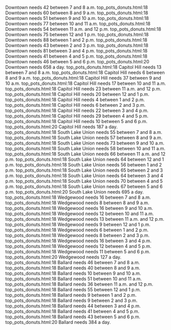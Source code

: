 Downtown needs 42 between 7 and 8 a.m.
top_pots_donuts.html:18 Downtown needs 60 between 8 and 9 a.m.
top_pots_donuts.html:18 Downtown needs 51 between 9 and 10 a.m.
top_pots_donuts.html:18 Downtown needs 77 between 10 and 11 a.m.
top_pots_donuts.html:18 Downtown needs 54 between 11 a.m. and 12 p.m.
top_pots_donuts.html:18 Downtown needs 75 between 12 and 1 p.m.
top_pots_donuts.html:18 Downtown needs 88 between 1 and 2 p.m.
top_pots_donuts.html:18 Downtown needs 43 between 2 and 3 p.m.
top_pots_donuts.html:18 Downtown needs 81 between 3 and 4 p.m.
top_pots_donuts.html:18 Downtown needs 41 between 4 and 5 p.m.
top_pots_donuts.html:18 Downtown needs 46 between 5 and 6 p.m.
top_pots_donuts.html:20 Downtown needs 658 a day.
top_pots_donuts.html:18 Capitol Hill needs 13 between 7 and 8 a.m.
top_pots_donuts.html:18 Capitol Hill needs 6 between 8 and 9 a.m.
top_pots_donuts.html:18 Capitol Hill needs 37 between 9 and 10 a.m.
top_pots_donuts.html:18 Capitol Hill needs 17 between 10 and 11 a.m.
top_pots_donuts.html:18 Capitol Hill needs 23 between 11 a.m. and 12 p.m.
top_pots_donuts.html:18 Capitol Hill needs 20 between 12 and 1 p.m.
top_pots_donuts.html:18 Capitol Hill needs 4 between 1 and 2 p.m.
top_pots_donuts.html:18 Capitol Hill needs 6 between 2 and 3 p.m.
top_pots_donuts.html:18 Capitol Hill needs 22 between 3 and 4 p.m.
top_pots_donuts.html:18 Capitol Hill needs 29 between 4 and 5 p.m.
top_pots_donuts.html:18 Capitol Hill needs 10 between 5 and 6 p.m.
top_pots_donuts.html:20 Capitol Hill needs 187 a day.
top_pots_donuts.html:18 South Lake Union needs 55 between 7 and 8 a.m.
top_pots_donuts.html:18 South Lake Union needs 57 between 8 and 9 a.m.
top_pots_donuts.html:18 South Lake Union needs 73 between 9 and 10 a.m.
top_pots_donuts.html:18 South Lake Union needs 58 between 10 and 11 a.m.
top_pots_donuts.html:18 South Lake Union needs 66 between 11 a.m. and 12 p.m.
top_pots_donuts.html:18 South Lake Union needs 64 between 12 and 1 p.m.
top_pots_donuts.html:18 South Lake Union needs 56 between 1 and 2 p.m.
top_pots_donuts.html:18 South Lake Union needs 65 between 2 and 3 p.m.
top_pots_donuts.html:18 South Lake Union needs 64 between 3 and 4 p.m.
top_pots_donuts.html:18 South Lake Union needs 70 between 4 and 5 p.m.
top_pots_donuts.html:18 South Lake Union needs 67 between 5 and 6 p.m.
top_pots_donuts.html:20 South Lake Union needs 695 a day.
top_pots_donuts.html:18 Wedgewood needs 16 between 7 and 8 a.m.
top_pots_donuts.html:18 Wedgewood needs 8 between 8 and 9 a.m.
top_pots_donuts.html:18 Wedgewood needs 16 between 9 and 10 a.m.
top_pots_donuts.html:18 Wedgewood needs 12 between 10 and 11 a.m.
top_pots_donuts.html:18 Wedgewood needs 13 between 11 a.m. and 12 p.m.
top_pots_donuts.html:18 Wedgewood needs 9 between 12 and 1 p.m.
top_pots_donuts.html:18 Wedgewood needs 6 between 1 and 2 p.m.
top_pots_donuts.html:18 Wedgewood needs 8 between 2 and 3 p.m.
top_pots_donuts.html:18 Wedgewood needs 16 between 3 and 4 p.m.
top_pots_donuts.html:18 Wedgewood needs 12 between 4 and 5 p.m.
top_pots_donuts.html:18 Wedgewood needs 11 between 5 and 6 p.m.
top_pots_donuts.html:20 Wedgewood needs 127 a day.
top_pots_donuts.html:18 Ballard needs 46 between 7 and 8 a.m.
top_pots_donuts.html:18 Ballard needs 40 between 8 and 9 a.m.
top_pots_donuts.html:18 Ballard needs 10 between 9 and 10 a.m.
top_pots_donuts.html:18 Ballard needs 51 between 10 and 11 a.m.
top_pots_donuts.html:18 Ballard needs 36 between 11 a.m. and 12 p.m.
top_pots_donuts.html:18 Ballard needs 55 between 12 and 1 p.m.
top_pots_donuts.html:18 Ballard needs 9 between 1 and 2 p.m.
top_pots_donuts.html:18 Ballard needs 9 between 2 and 3 p.m.
top_pots_donuts.html:18 Ballard needs 44 between 3 and 4 p.m.
top_pots_donuts.html:18 Ballard needs 41 between 4 and 5 p.m.
top_pots_donuts.html:18 Ballard needs 43 between 5 and 6 p.m.
top_pots_donuts.html:20 Ballard needs 384 a day.
